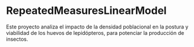 # RepeatedMeasuresLinearModel
Este proyecto analiza el impacto de la densidad poblacional en la postura y viabilidad de los huevos de lepidópteros, para potenciar la producción de insectos.
